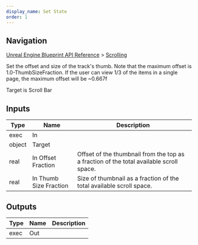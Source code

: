 ```yaml
---
display_name: Set State
order: 1
---
```

## Navigation

[Unreal Engine Blueprint API Reference](https://dev.epicgames.com/documentation/en-us/unreal-engine/BlueprintAPI) > [Scrolling](https://dev.epicgames.com/documentation/en-us/unreal-engine/BlueprintAPI/Scrolling)

Set the offset and size of the track's thumb.
Note that the maximum offset is 1.0-ThumbSizeFraction.
If the user can view 1/3 of the items in a single page, the maximum offset will be ~0.667f

Target is Scroll Bar

## Inputs

| Type | Name | Description |
| --- | --- | --- |
| exec | In |  |
| object | Target |  |
| real | In Offset Fraction | Offset of the thumbnail from the top as a fraction of the total available scroll space. |
| real | In Thumb Size Fraction | Size of thumbnail as a fraction of the total available scroll space. |

## Outputs

| Type | Name | Description |
| --- | --- | --- |
| exec | Out |  |
